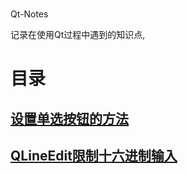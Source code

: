 # 
# 

Qt-Notes

记录在使用Qt过程中遇到的知识点,

# 目录

## [设置单选按钮的方法](设置单选按钮的方法.md)

## [QLineEdit限制十六进制输入](QLineEdit限制十六进制输入.md)



